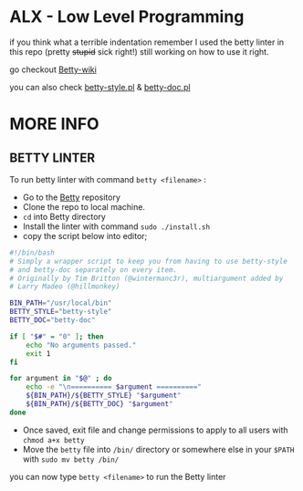 # ALX - Low Level Programming

if you think what a terrible indentation remember I used the betty linter in this repo (pretty ~~stupid~~ sick right!)
still working on how to use it right.

go checkout [Betty-wiki](https://github.com/holbertonschool/Betty/wiki)

you can also check [betty-style.pl](https://github.com/holbertonschool/Betty/blob/master/betty-style.pl) & [betty-doc.pl](https://github.com/holbertonschool/Betty/blob/master/betty-doc.pl)

# MORE INFO
BETTY LINTER
---
To run betty linter with command `betty <filename>` :
- Go to the [Betty](https://github.com/holbertonschool/Betty) repository
- Clone the repo to local machine.
- `cd` into Betty directory
- Install the linter with command `sudo ./install.sh`
- copy the script below into editor;

```bash
#!/bin/bash
# Simply a wrapper script to keep you from having to use betty-style
# and betty-doc separately on every item.
# Originally by Tim Britton (@wintermanc3r), multiargument added by
# Larry Madeo (@hillmonkey)

BIN_PATH="/usr/local/bin"
BETTY_STYLE="betty-style"
BETTY_DOC="betty-doc"

if [ "$#" = "0" ]; then
    echo "No arguments passed."
    exit 1
fi

for argument in "$@" ; do
    echo -e "\n========== $argument =========="
    ${BIN_PATH}/${BETTY_STYLE} "$argument"
    ${BIN_PATH}/${BETTY_DOC} "$argument"
done
```
- Once saved, exit file and change permissions to apply to all users with `chmod a+x betty`
- Move the `betty` file into `/bin/` directory or somewhere else in your `$PATH` with `sudo mv betty /bin/`

you can now type `betty <filename>` to run the Betty linter
